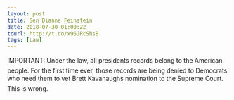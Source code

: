 ```yaml
---
layout: post
title: Sen Dianne Feinstein
date: 2018-07-30 01:00:22
tourl: http://t.co/x96JRcShsB
tags: [Law]
---
```

IMPORTANT: Under the law, all presidents records belong to the American people. For the first time ever, those records are being denied to Democrats who need them to vet Brett Kavanaughs nomination to the Supreme Court. This is wrong.